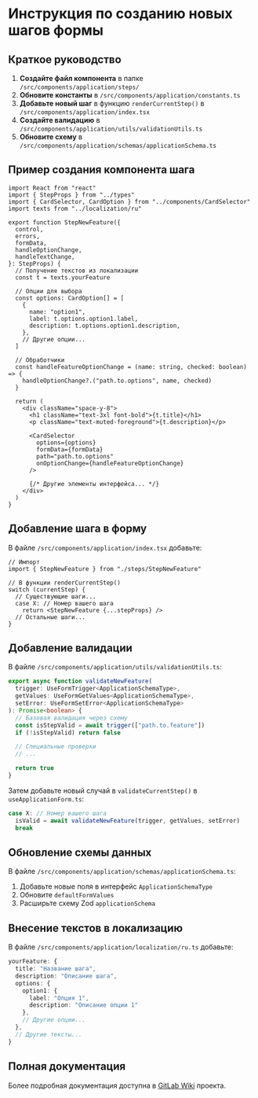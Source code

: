 # Инструкция по созданию новых шагов формы

## Краткое руководство

1. **Создайте файл компонента** в папке `/src/components/application/steps/`
2. **Обновите константы** в `/src/components/application/constants.ts`
3. **Добавьте новый шаг** в функцию `renderCurrentStep()` в `/src/components/application/index.tsx`
4. **Создайте валидацию** в `/src/components/application/utils/validationUtils.ts`
5. **Обновите схему** в `/src/components/application/schemas/applicationSchema.ts`

## Пример создания компонента шага

```tsx
import React from "react"
import { StepProps } from "../types"
import { CardSelector, CardOption } from "../components/CardSelector"
import texts from "../localization/ru"

export function StepNewFeature({
  control,
  errors,
  formData,
  handleOptionChange,
  handleTextChange,
}: StepProps) {
  // Получение текстов из локализации
  const t = texts.yourFeature

  // Опции для выбора
  const options: CardOption[] = [
    {
      name: "option1",
      label: t.options.option1.label,
      description: t.options.option1.description,
    },
    // Другие опции...
  ]

  // Обработчики
  const handleFeatureOptionChange = (name: string, checked: boolean) => {
    handleOptionChange?.("path.to.options", name, checked)
  }

  return (
    <div className="space-y-8">
      <h1 className="text-3xl font-bold">{t.title}</h1>
      <p className="text-muted-foreground">{t.description}</p>

      <CardSelector
        options={options}
        formData={formData}
        path="path.to.options"
        onOptionChange={handleFeatureOptionChange}
      />

      {/* Другие элементы интерфейса... */}
    </div>
  )
}
```

## Добавление шага в форму

В файле `/src/components/application/index.tsx` добавьте:

```tsx
// Импорт
import { StepNewFeature } from "./steps/StepNewFeature"

// В функции renderCurrentStep()
switch (currentStep) {
  // Существующие шаги...
  case X: // Номер вашего шага
    return <StepNewFeature {...stepProps} />
  // Остальные шаги...
}
```

## Добавление валидации

В файле `/src/components/application/utils/validationUtils.ts`:

```typescript
export async function validateNewFeature(
  trigger: UseFormTrigger<ApplicationSchemaType>,
  getValues: UseFormGetValues<ApplicationSchemaType>,
  setError: UseFormSetError<ApplicationSchemaType>
): Promise<boolean> {
  // Базовая валидация через схему
  const isStepValid = await trigger(["path.to.feature"])
  if (!isStepValid) return false

  // Специальные проверки
  // ...

  return true
}
```

Затем добавьте новый случай в `validateCurrentStep()` в `useApplicationForm.ts`:

```typescript
case X: // Номер вашего шага
  isValid = await validateNewFeature(trigger, getValues, setError)
  break
```

## Обновление схемы данных

В файле `/src/components/application/schemas/applicationSchema.ts`:

1. Добавьте новые поля в интерфейс `ApplicationSchemaType`
2. Обновите `defaultFormValues`
3. Расширьте схему Zod `applicationSchema`

## Внесение текстов в локализацию

В файле `/src/components/application/localization/ru.ts` добавьте:

```typescript
yourFeature: {
  title: "Название шага",
  description: "Описание шага",
  options: {
    option1: {
      label: "Опция 1",
      description: "Описание опции 1"
    },
    // Другие опции...
  },
  // Другие тексты...
}
```

## Полная документация

Более подробная документация доступна в [GitLab Wiki](https://gitlab.com/dragroman/guide/-/wikis/Create-new-step) проекта.

